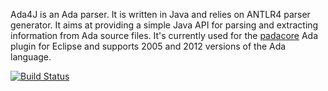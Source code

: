Ada4J is an Ada parser. It is written in Java and relies on ANTLR4 parser generator. It aims at providing a simple Java API for parsing and extracting information from Ada source files. It's currently used for the [padacore](http://github.com/cdonnat/padacore) Ada plugin for Eclipse and supports 2005 and 2012 versions of the Ada language.

[![Build Status](https://travis-ci.org/rsiffert/ada4j.svg?branch=master)](https://travis-ci.org/rsiffert/ada4j)

